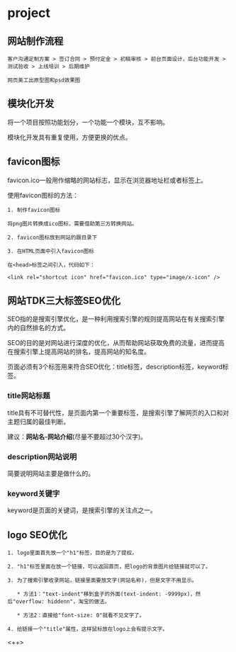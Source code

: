 # project

## 网站制作流程

```
客户沟通定制方案 > 签订合同 > 预付定金 > 初稿审核 > 前台页面设计，后台功能开发 > 测试验收 > 上线培训 > 后期维护

网页美工出原型图和psd效果图
```

## 模块化开发

将一个项目按照功能划分，一个功能一个模块，互不影响。

模块化开发具有重复使用，方便更换的优点。

## favicon图标

favicon.ico一般用作缩略的网站标志，显示在浏览器地址栏或者标签上。

使用favicon图标的方法：

```
1. 制作favicon图标

将png图片转换成ico图标，需要借助第三方转换网站。

2. favicon图标放到网站的跟目录下

3. 在HTML页面中引入favicon图标

在<head>标签之间引入，代码如下：

<link rel="shortcut icon" href="favicon.ico" type="image/x-icon" />
```

## 网站TDK三大标签SEO优化

SEO指的是搜索引擎优化，是一种利用搜索引擎的规则提高网站在有关搜索引擎内的自然排名的方式。

SEO的目的是对网站进行深度的优化，从而帮助网站获取免费的流量，进而提高在搜索引擎上提高网站的排名，提高网站的知名度。

页面必须有3个标签用来符合SEO优化：title标签，description标签，keyword标签。

### title网站标题

title具有不可替代性，是页面内第一个重要标签，是搜索引擎了解网页的入口和对主题归属的最佳判断。

建议：**网站名-网站介绍**(尽量不要超过30个汉字)。

### description网站说明

简要说明网站主要是做什么的。

### keyword关键字

keyword是页面的关键词，是搜索引擎的关注点之一。

## logo SEO优化

```
1. logo里面首先放一个"h1"标签，目的是为了提权。

2. "h1"标签里面在放一个链接，可以返回首页，把logo的背景图片给链接就可以了。

3. 为了搜索引擎收录网站，链接里面要放文字(网站名称)，但是文字不用显示。

   * 方法1："text-indent"移到盒子的外面(text-indent: -9999px)，然后"overflow: hiddenn"，淘宝的做法。

   * 方法2：直接给"font-size: 0"就看不见文字了。

4. 给链接一个"title"属性，这样鼠标放在logo上会有提示文字。
```

<++>
